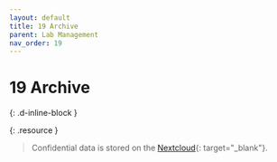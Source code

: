 ```yaml
---
layout: default
title: 19 Archive
parent: Lab Management
nav_order: 19
---
```


# 19 Archive
{: .d-inline-block }

{: .resource } 
> Confidential data is stored on the [Nextcloud](https://nc-2272638881871040784.nextcloud-ionos.com/index.php/apps/files/files/62?dir=/10-lab/19_archive){: target="_blank"}.
